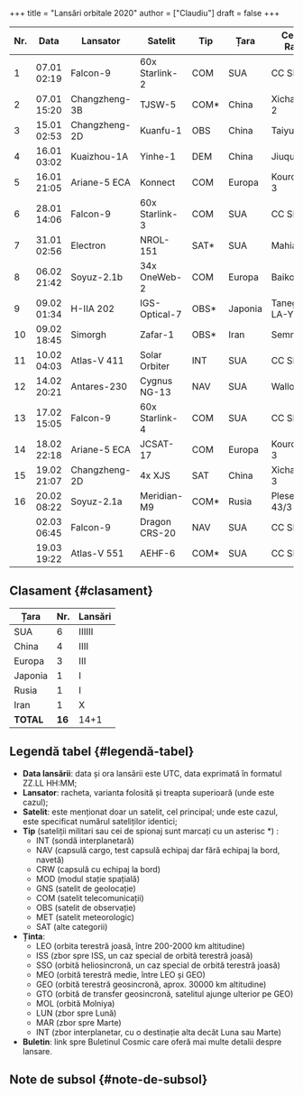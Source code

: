 +++
title = "Lansări orbitale 2020"
author = ["Claudiu"]
draft = false
+++

| Nr. | Data        | Lansator      | Satelit        | Tip   | Țara    | Centru / Rampa    | Ținta | Rezultat | Buletin        |
|-----|-------------|---------------|----------------|-------|---------|-------------------|-------|----------|----------------|
| 1   | 07.01 02:19 | Falcon-9      | 60x Starlink-2 | COM   | SUA     | CC SLC-40         | LEO   | Succes   | [57](/bul/057) |
| 2   | 07.01 15:20 | Changzheng-3B | TJSW-5         | COM\* | China   | Xichang LC-2      | GTO   | Succes   | [57](/bul/057) |
| 3   | 15.01 02:53 | Changzheng-2D | Kuanfu-1       | OBS   | China   | Taiyua LC-9       | LEO   | Succes   | [58](/bul/058) |
| 4   | 16.01 03:02 | Kuaizhou-1A   | Yinhe-1        | DEM   | China   | Jiuquan           | SSO   | Succes   | [59](/bul/059) |
| 5   | 16.01 21:05 | Ariane-5 ECA  | Konnect        | COM   | Europa  | Kourou ELA-3      | GEO   | Succes   | [59](/bul/059) |
| 6   | 28.01 14:06 | Falcon-9      | 60x Starlink-3 | COM   | SUA     | CC SLC-40         | LEO   | Succes   | [60](/bul/060) |
| 7   | 31.01 02:56 | Electron      | NROL-151       | SAT\* | SUA     | Mahia LC-1        | LEO   | Succes   | [61](/bul/061) |
| 8   | 06.02 21:42 | Soyuz-2.1b    | 34x OneWeb-2   | COM   | Europa  | Baikonur          | LEO   | Succes   | [62](/bul/062) |
| 9   | 09.02 01:34 | H-IIA 202     | IGS-Optical-7  | OBS\* | Japonia | Tanegashima LA-Y1 | SSO   | Succes   | [62](/bul/062) |
| 10  | 09.02 18:45 | Simorgh       | Zafar-1        | OBS\* | Iran    | Semnan            | LEO   | Eșec     | [62](/bul/062) |
| 11  | 10.02 04:03 | Atlas-V 411   | Solar Orbiter  | INT   | SUA     | CC SLC-41         | INT   | Succes   | [62](/bul/062) |
| 12  | 14.02 20:21 | Antares-230   | Cygnus NG-13   | NAV   | SUA     | Wallops 0A        | ISS   | Succes   | [63](/bul/063) |
| 13  | 17.02 15:05 | Falcon-9      | 60x Starlink-4 | COM   | SUA     | CC SLC-40         | LEO   | Succes   | [63](/bul/063) |
| 14  | 18.02 22:18 | Ariane-5 ECA  | JCSAT-17       | COM   | Europa  | Kourou ELA-3      | GEO   | Succes   | [63](/bul/063) |
| 15  | 19.02 21:07 | Changzheng-2D | 4x XJS         | SAT   | China   | Xichang LC-3      | LEO   | Succes   | [63](/bul/063) |
| 16  | 20.02 08:22 | Soyuz-2.1a    | Meridian-M9    | COM\* | Rusia   | Plesetsk 43/3     | MOL   | Succes   | 64             |
|     | 02.03 06:45 | Falcon-9      | Dragon CRS-20  | NAV   | SUA     | CC SLC-40         | ISS   |          |                |
|     | 19.03 19:22 | Atlas-V 551   | AEHF-6         | COM\* | SUA     | CC SLC-41         | GEO   |          |                |


## Clasament {#clasament}

| Țara      | Nr.    | Lansări |
|-----------|--------|---------|
| SUA       | 6      | IIIIII  |
| China     | 4      | IIII    |
| Europa    | 3      | III     |
| Japonia   | 1      | I       |
| Rusia     | 1      | I       |
| Iran      | 1      | X       |
| **TOTAL** | **16** | 14+1    |


## Legendă tabel {#legendă-tabel}

-   **Data lansării**: data și ora lansării este UTC, data exprimată în formatul ZZ.LL HH:MM;
-   **Lansator**: racheta, varianta folosită și treapta superioară (unde este cazul);
-   **Satelit**: este menționat doar un satelit, cel principal; unde este cazul, este specificat numărul sateliților identici;
-   **Tip** (sateliții militari sau cei de spionaj sunt marcați cu un asterisc \*) :
    -   INT (sondă interplanetară)
    -   NAV (capsulă cargo, test capsulă echipaj dar fără echipaj la bord, navetă)
    -   CRW (capsulă cu echipaj la bord)
    -   MOD (modul stație spațială)
    -   GNS (satelit de geolocație)
    -   COM (satelit telecomunicații)
    -   OBS (satelit de observație)
    -   MET (satelit meteorologic)
    -   SAT (alte categorii)
-   **Ținta**:
    -   LEO (orbita terestră joasă, între 200-2000 km altitudine)
    -   ISS (zbor spre ISS, un caz special de orbită terestră joasă)
    -   SSO (orbită heliosincronă, un caz special de orbită terestră joasă)
    -   MEO (orbită terestră medie, între LEO și GEO)
    -   GEO (orbită terestră geosincronă, aprox. 30000 km altitudine)
    -   GTO (orbită de transfer geosincronă, satelitul ajunge ulterior pe GEO)
    -   MOL (orbită Molniya)
    -   LUN (zbor spre Lună)
    -   MAR (zbor spre Marte)
    -   INT (zbor interplanetar, cu o destinație alta decât Luna sau Marte)
-   **Buletin**: link spre Buletinul Cosmic care oferă mai multe detalii despre lansare.


## Note de subsol {#note-de-subsol}